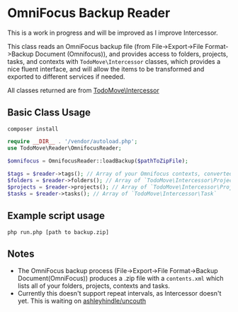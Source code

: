 # OmniFocus Backup Reader

This is a work in progress and will be improved as I improve Intercessor.

This class reads an OmniFocus backup file (from File->Export->File Format->Backup Document (Omnifocus)), and provides access to folders, projects, tasks, and contexts with `TodoMove\Intercessor` classes, which provides a nice fluent interface, and will allow the items to be transformed and exported to different services if needed.

All classes returned are from [TodoMove\Intercessor](https://github.com/todomove/intercessor)

## Basic Class Usage

`composer install`

```php
require __DIR__ . '/vendor/autoload.php';
use TodoMove\Reader\OmnifocusReader;
 
$omnifocus = OmnifocusReader::loadBackup($pathToZipFile);

$tags = $reader->tags(); // Array of your Omnifocus contexts, converted to `TodoMove\Intercessor\Tag`
$folders = $reader->folders(); // Array of `TodoMove\Intercessor\ProjectFolder`
$projects = $reader->projects(); // Array of `TodoMove\Intercessor\Project`
$tasks = $reader->tasks(); // Array of `TodoMove\Intercessor\Task`
```


## Example script usage

`php run.php [path to backup.zip]`

## Notes

* The OmniFocus backup process (File->Export->File Format->Backup Document(OmniFocus)) produces a .zip file with a `contents.xml` which lists all of your folders, projects, contexts and tasks.
* Currently this doesn't support repeat intervals, as Intercessor doesn't yet.  This is waiting on [ashleyhindle/uncouth](https://github.com/ashleyhindle/uncouth) 